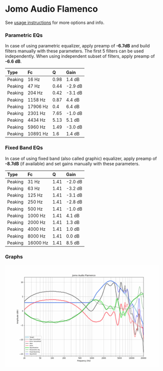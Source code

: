 # Jomo Audio Flamenco
See [usage instructions](https://github.com/jaakkopasanen/AutoEq#usage) for more options and info.

### Parametric EQs
In case of using parametric equalizer, apply preamp of **-6.7dB** and build filters manually
with these parameters. The first 5 filters can be used independently.
When using independent subset of filters, apply preamp of **-6.6 dB**.

| Type    | Fc       |    Q | Gain    |
|:--------|:---------|:-----|:--------|
| Peaking | 16 Hz    | 0.98 | 1.4 dB  |
| Peaking | 47 Hz    | 0.44 | -2.9 dB |
| Peaking | 204 Hz   | 0.42 | -3.1 dB |
| Peaking | 1158 Hz  | 0.87 | 4.4 dB  |
| Peaking | 17906 Hz | 0.4  | 6.4 dB  |
| Peaking | 2301 Hz  | 7.65 | -1.0 dB |
| Peaking | 4434 Hz  | 5.13 | 5.1 dB  |
| Peaking | 5960 Hz  | 1.49 | -3.0 dB |
| Peaking | 10891 Hz | 1.6  | 1.4 dB  |

### Fixed Band EQs
In case of using fixed band (also called graphic) equalizer, apply preamp of **-8.7dB**
(if available) and set gains manually with these parameters.

| Type    | Fc       |    Q | Gain    |
|:--------|:---------|:-----|:--------|
| Peaking | 31 Hz    | 1.41 | -2.0 dB |
| Peaking | 63 Hz    | 1.41 | -3.2 dB |
| Peaking | 125 Hz   | 1.41 | -3.1 dB |
| Peaking | 250 Hz   | 1.41 | -2.8 dB |
| Peaking | 500 Hz   | 1.41 | -1.0 dB |
| Peaking | 1000 Hz  | 1.41 | 4.1 dB  |
| Peaking | 2000 Hz  | 1.41 | 1.3 dB  |
| Peaking | 4000 Hz  | 1.41 | 1.0 dB  |
| Peaking | 8000 Hz  | 1.41 | 0.0 dB  |
| Peaking | 16000 Hz | 1.41 | 8.5 dB  |

### Graphs
![](./Jomo%20Audio%20Flamenco.png)